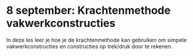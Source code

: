 # 8 september: Krachtenmethode vakwerkconstructies

In deze les leer je hoe je de krachtenmethode kan gebruiken om simpele vakwerkconstructies en constructies op trek/druk door te rekenen.
